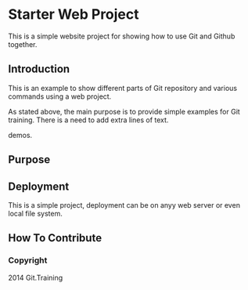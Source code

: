 # Starter Web Project

This is a simple website project for 
showing how to use Git and Github together.

## Introduction

This is an example to show different parts 
of Git repository and various commands
using a web project.

As stated above, the main purpose is to 
provide simple examples for Git training. 
There is a need to add extra lines of text. 

demos.

## Purpose

## Deployment

This is a simple project, deployment
can be on anyy web server or even local
file system.

## How To Contribute


### Copyright 

2014 Git.Training